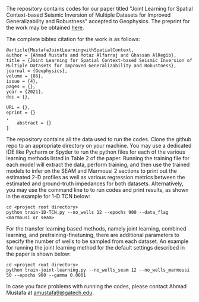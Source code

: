 The repository contains codes for our paper titled "Joint Learning for Spatial Context-based Seismic Inversion of Multiple Datasets for Improved Generalizability and Robustness" accepted to Geophysics. The preprint for the work may be obtained [here](https://arxiv.org/abs/2104.02750). 

The complete bibtex citation for the work is as follows:

```
@article{MustafaJointLearningwithSpatialContext,
author = {Ahmad Mustafa and Motaz Alfarraj and Ghassan AlRegib},
title = {Joint Learning for Spatial Context-based Seismic Inversion of Multiple Datasets for Improved Generalizability and Robustness},
journal = {Geophysics},
volume = {86},
issue = {4},
pages = {},
year = {2021},
doi = {},

URL = {},
eprint = {}
,
    abstract = {}
}

```

The repository contains all the data used to run the codes. Clone the github repo to an appropriate directory on your machine. You may use a dedicated IDE like Pycharm or Spyder to run the python files for each of the various learning methods listed in Table 2 of the paper. Running the training file for each model will extract the data, perform training, and then use the trained models to infer on the SEAM and Marmousi 2 sections to print out the estimated 2-D profiles as well as various regression metrics between the estimated and ground-truth impedances for both datasets. Alternatively, you may use the command line to to run codes and print results, as shown in the example for 1-D TCN below:

```
cd <project root directory>
python train-1D-TCN.py --no_wells 12 --epochs 900 --data_flag <marmousi or seam>
```
For the transfer learning based methods, namely joint learning, combined learning, and pretraining-finetuning, there are additional parameters to specify the number of wells to be sampled from each dataset. An example for running the joint learning method for the default settings described in the paper is shown below:

```
cd <project root directory>
python train-joint-learning.py --no_wells_seam 12 --no_wells_marmousi 50 --epochs 900 --gamma 0.0001
```

In case you face problems with running the codes, please contact Ahmad Mustafa at amustafa9@gatech.edu.


